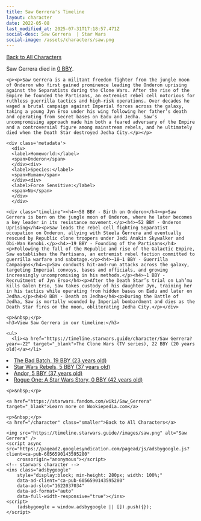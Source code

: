 ```yaml
---
title: Saw Gerrera's Timeline
layout: character
date: 2022-05-08
last_modified_at: 2025-07-31T17:18:57.471Z
social-desc: Saw Gerrera  | Star Wars
social-image: /assets/characters/saw.png
---
```

<a href="/character" class="smaller">Back to All Characters</a>

<div class="character-profile container">
  <div class="col-10">
    <p>
    Saw Gerrera         died in <a href="https://timeline.starwars.guide/character/Saw Gerrera?year=0" target="_blank">0 BBY</a>.    
    </p>

    <p><p>Saw Gerrera is a militant freedom fighter from the jungle moon of Onderon who first gained prominence leading the Onderon uprising against the Separatists during the Clone Wars. After the rise of the Empire he founded the Partisans, an extremist rebel cell notorious for ruthless guerrilla tactics and high‐risk operations. Over decades he waged a brutal campaign against Imperial forces across the galaxy, taking a young Jyn Erso under his wing following her father’s death and operating from secret bases on Eadu and Jedha. Saw’s uncompromising approach made him both a feared adversary of the Empire and a controversial figure among mainstream rebels, and he ultimately died when the Death Star destroyed Jedha City.</p></p>
    
    <div class='metadata'>
      <div>
      <label>Homeworld:</label>
      <span>Onderon</span>
      </div><div>
      <label>Species:</label>
      <span>Human</span>
      </div><div>
      <label>Force Sensitive:</label>
      <span>No</span>
      </div>
      </div>

    <div class="timeline"><h4>~58 BBY - Birth on Onderon</h4><p>Saw Gerrera is born on the jungle moon of Onderon, where he later becomes a key leader in its resistance movement.</p><h4>~52 BBY - Onderon Uprising</h4><p>Saw leads the rebel cell fighting Separatist occupation on Onderon, allying with Steela Gerrera and eventually rescued by Republic clone troopers under Jedi Anakin Skywalker and Obi-Wan Kenobi.</p><h4>~19 BBY - Founding of the Partisans</h4><p>Following the fall of the Republic and rise of the Galactic Empire, Saw establishes the Partisans, an extremist rebel faction committed to guerrilla warfare and sabotage.</p><h4>~18–1 BBY - Guerrilla Campaigns</h4><p>Saw conducts hit-and-run attacks across the galaxy, targeting Imperial convoys, bases and officials, and growing increasingly uncompromising in his methods.</p><h4>~1 BBY - Recruitment of Jyn Erso</h4><p>After the Death Star’s trial on Lah’mu kills Galen Erso, Saw takes custody of his daughter Jyn, training her in his tactics while operating from hidden bases on Eadu and later on Jedha.</p><h4>0 BBY - Death on Jedha</h4><p>During the Battle of Jedha, Saw is mortally wounded by Imperial bombardment and dies as the Death Star fires on the moon, obliterating Jedha City.</p></div>
    
    <p>&nbsp;</p>
    <h3>View Saw Gerrera in our timeline:</h3>

    <ul>
      <li><a href="https://timeline.starwars.guide/character/Saw Gerrera?year=-22" target="_blank">The Clone Wars (TV series), 22 BBY (20 years old)</a></li>
  <li><a href="https://timeline.starwars.guide/character/Saw Gerrera?year=-19" target="_blank">The Bad Batch, 19 BBY (23 years old)</a></li>
  <li><a href="https://timeline.starwars.guide/character/Saw Gerrera?year=-5" target="_blank">Star Wars Rebels, 5 BBY (37 years old)</a></li>
  <li><a href="https://timeline.starwars.guide/character/Saw Gerrera?year=-5" target="_blank">Andor, 5 BBY (37 years old)</a></li>
  <li><a href="https://timeline.starwars.guide/character/Saw Gerrera?year=0" target="_blank">Rogue One: A Star Wars Story, 0 BBY (42 years old)</a></li>
    </ul>

    <p>&nbsp;</p>

    <a href="https://starwars.fandom.com/wiki/Saw_Gerrera" target="_blank">Learn more on Wookiepedia.com</a>

    <p>&nbsp;</p>
    <a href="/character" class="smaller">Back to All Characters</a>
  </div>
  <div class="character_image col-2">
    
    <img src="https://timeline.starwars.guide//images/saw.png" alt="Saw Gerrera" />
    <script async src="https://pagead2.googlesyndication.com/pagead/js/adsbygoogle.js?client=ca-pub-6056590143595280"
        crossorigin="anonymous"></script>
    <!-- starwars character -->
    <ins class="adsbygoogle"
        style="display:block; min-height: 280px; width: 100%;"
        data-ad-client="ca-pub-6056590143595280"
        data-ad-slot="1622037034"
        data-ad-format="auto"
        data-full-width-responsive="true"></ins>
    <script>
        (adsbygoogle = window.adsbygoogle || []).push({});
    </script>
  </div>
</div>
